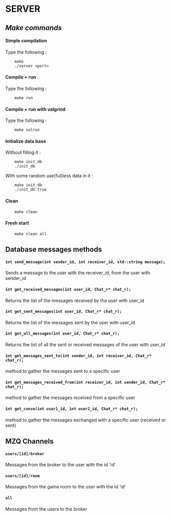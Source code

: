 # SERVER

## _Make commands_

#### **Simple compilation**
Type the following :
```
    make
    ./server <port>
```

#### **Compile + run**
Type the following :
```
    make run
```

#### **Compile + run with valgrind**
Type the following :
```
    make valrun
```

#### **Initialize data base**

Without filling it :
```
    make init_db
    ./init_db
```

With some random use(ful)less data in it :
```
    make init_db
    ./init_db true
```

#### **Clean**
```
    make clean
```

#### **Fresh start**
```
    make clean all
```


## Database messages methods
#### ```int send_message(int sender_id, int receiver_id, std::string message);```
Sends a message to the user with the receiver_id, from the user with sender_id

#### ```int get_received_messages(int user_id, Chat_r* chat_r);```
Returns the list of the messages received by the user with user_id

#### ```int get_sent_messages(int user_id, Chat_r* chat_r);```
Returns the list of the messages sent by the user with user_id

#### ```int get_all_messages(int user_id, Chat_r* chat_r);```
Returns the list of all the sent or received messages of the user with user_id

#### ```int get_messages_sent_to(int sender_id, int receiver_id, Chat_r* chat_r);```
method to gather the messages sent to a specific user

#### ```int get_messages_received_from(int receiver_id, int sender_id, Chat_r* chat_r);```
method to gather the messages received from a specific user

#### ```int get_convo(int user1_id, int user2_id, Chat_r* chat_r);```
method to gather the messages exchanged with a specific user (received or sent)


## MZQ Channels
#### ```users/[id]/broker```
Messages from the broker to the user with the id 'id'

#### ```users/[id]/room```
Messages from the game room to the user with the id 'id'

#### ```all```
Messages from the users to the broker
